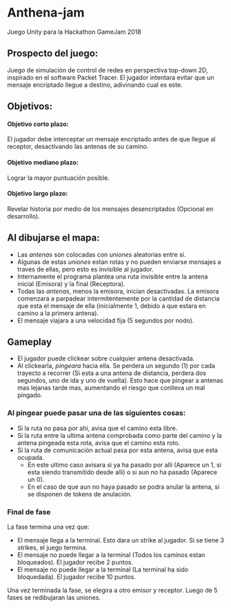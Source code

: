 # Anthena-jam
Juego Unity para la Hackathon GameJam 2018

## Prospecto del juego:
Juego de simulación de control de redes en perspectiva top-down 2D, inspirado en el software Packet Tracer. El jugador intentara evitar que un mensaje encriptado llegue a destino, adivinando cual es este.

## Objetivos:
#### Objetivo corto plazo:
El jugador debe interceptar un mensaje encriptado antes de que llegue al receptor, desactivando las antenas de su camino. 

#### Objetivo mediano plazo:
Lograr la mayor puntuación posible.

#### Objetivo largo plazo:
Revelar historia por medio de los mensajes desencriptados (Opcional en desarrollo).

## Al dibujarse el mapa:
- Las _antenas_ son colocadas con _uniones_ aleatorias entre si.
- Algunas de estas _uniones_ estan rotas y no pueden enviarse mensajes a traves de ellas, pero esto es invisible al jugador.
- Internamente el programa plantea una ruta invisible entre la antena inicial (Emisora) y la final (Receptora).
- Todas las _antenas_, menos la emisora, inician desactivadas. La emisora comenzara a parpadear intermitentemente por la cantidad de        distancia que esta el mensaje de ella (inicialmente 1, debido a que estara en camino a la primera antena).
- El mensaje viajara a una velocidad fija (5 segundos por nodo).

## Gameplay
- El jugador puede clickear sobre cualquier antena desactivada. 
- Al clickearla, _pingeara_ hacia ella. Se perdera un segundo (1) por cada trayecto a recorrer (Si esta a una antena de distancia, perdera dos segundos, uno de ida y uno de vuelta). Esto hace que pingear a antenas mas lejanas tarde mas, aumentando el riesgo que conlleva un mal pingado.
### Al pingear puede pasar una de las siguientes cosas:   
 - Si la ruta no pasa por ahi, avisa que el camino esta libre.
 - Si la ruta entre la ultima antena comprobada como parte del camino y la antena pingeada esta rota, avisa que el camino esta roto.
 - Si la ruta de comunicación actual pasa por esta antena, avisa que esta ocupada.
   - En este ultimo caso avisara si ya ha pasado por alli (Aparece un 1, si esta siendo transmitido desde alli) o si aun no ha pasado        (Aparece un 0).
   - En el caso de que aun no haya pasado se podra anular la antena, si se disponen de tokens de anulación.
   
### Final de fase
La fase termina una vez que:
- El mensaje llega a la terminal. Esto dara un strike al jugador. Si se tiene 3 strikes, el juego termina.
- El mensaje no puede llegar a la terminal (Todos los caminos estan bloqueados). El jugador recibe 2 puntos.
- El mensaje no puede llegar a la terminal (La terminal ha sido bloquedada). El jugador recibe 10 puntos.

Una vez terminada la fase, se elegira a otro emisor y receptor. Luego de 5 fases se redibujaran las uniones.
